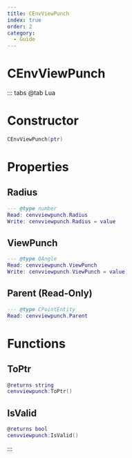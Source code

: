```yaml
---
title: CEnvViewPunch
index: true
order: 2
category:
  - Guide
---
```


# CEnvViewPunch

::: tabs
@tab Lua
# Constructor
```lua
CEnvViewPunch(ptr)
```
# Properties
## Radius 
```lua
--- @type number
Read: cenvviewpunch.Radius
Write: cenvviewpunch.Radius = value
```
## ViewPunch 
```lua
--- @type QAngle
Read: cenvviewpunch.ViewPunch
Write: cenvviewpunch.ViewPunch = value
```
## Parent (Read-Only)
```lua
--- @type CPointEntity
Read: cenvviewpunch.Parent
```
# Functions
## ToPtr
```lua
@returns string
cenvviewpunch:ToPtr()
```
## IsValid
```lua
@returns bool
cenvviewpunch:IsValid()
```

:::